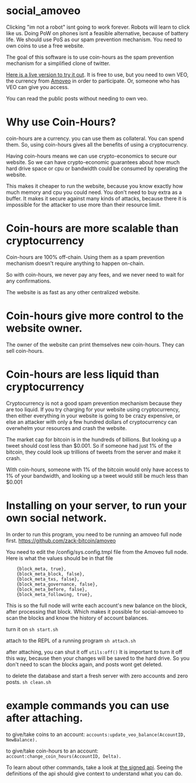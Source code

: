 social_amoveo
=====

Clicking "im not a robot" isnt going to work forever. Robots will learn to click like us.
Doing PoW on phones isnt a feasible alternative, because of battery life.
We should use PoS as our spam prevention mechanism. You need to own coins to use a free website.

The goal of this software is to use coin-hours as the spam prevention mechanism for a simplified clone of twitter.

[Here is a live version to try it out](http://159.223.201.207:8095/home.html). It is free to use, but you need to own VEO, the currency from [Amoveo](https://github.com/zack-bitcoin/amoveo) in order to participate. Or, someone who has VEO can give you access.

You can read the public posts without needing to own veo.

Why use Coin-Hours?
=========

coin-hours are a currency. you can use them as collateral. You can spend them. So, using coin-hours gives all the benefits of using a cryptocurrency.

Having coin-hours means we can use crypto-economics to secure our website. So we can have crypto-economic guarantees about how much hard drive space or cpu or bandwidth could be consumed by operating the website.

This makes it cheaper to run the website, because you know exactly how much memory and cpu you could need. You don't need to buy extra as a buffer.
It makes it secure against many kinds of attacks, because there it is impossible for the attacker to use more than their resource limit.

Coin-hours are more scalable than cryptocurrency
=========

Coin-hours are 100% off-chain. Using them as a spam prevention mechanism doesn't require anything to happen on-chain.

So with coin-hours, we never pay any fees, and we never need to wait for any confirmations.

The website is as fast as any other centralized website.

Coin-hours give more control to the website owner.
===========

The owner of the website can print themselves new coin-hours. They can sell coin-hours.


Coin-hours are less liquid than cryptocurrency
=========

Cryptocurrency is not a good spam prevention mechanism because they are too liquid. If you try charging for your website using cryptocurrency, then either everything in your website is going to be crazy expensive, or else an attacker with only a few hundred dollars of cryptocurrency can overwhelm your resources and crash the website.

The market cap for bitcoin is in the hundreds of billions. But looking up a tweet should cost less than $0.001.
So if someone had just 1% of the bitcoin, they could look up trillions of tweets from the server and make it crash.

With coin-hours, someone with 1% of the bitcoin would only have access to 1% of your bandwidth, and looking up a tweet would still be much less than $0.001

Installing on your server, to run your own social network.
=========

In order to run this program, you need to be running an amoveo full node first. https://github.com/zack-bitcoin/amoveo

You need to edit the /config/sys.config.tmpl file from the Amoveo full node.
Here is what the values should be in that file
```
    {block_meta, true},
    {block_meta_block, false},
    {block_meta_txs, false},
    {block_meta_governance, false},
    {block_meta_before, false},
    {block_meta_following, true},
```
This is so the full node will write each account's new balance on the block, after processing that block. Which makes it possible for social-amoveo to scan the blocks and know the history of account balances.


turn it on
``` sh start.sh ```

attach to the REPL of a running program
``` sh attach.sh ```

after attaching, you can shut it off
``` utils:off() ```
It is important to turn it off this way, because then your changes will be saved to the hard drive. So you don't need to scan the blocks again, and posts wont get deleted.

to delete the database and start a fresh server with zero accounts and zero posts.
``` sh clean.sh ```



example commands you can use after attaching.
===========

to give/take coins to an account:
```accounts:update_veo_balance(AccountID, NewBalance).```

to give/take coin-hours to an account:
```account:change_coin_hours(AccountID, Delta).```

To learn about other commands, take a look at [the signed api](/apps/social_amoveo/src/signed_handler.erl). Seeing the definitions of the api should give context to understand what you can do.
